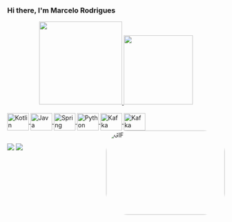 ### Hi there, I'm Marcelo Rodrigues

<div align="center">
  <a href="https://github.com/marcelorodriguesdev">
  <img height="192em" src="https://github-readme-stats.vercel.app/api?username=marcelorodriguesdev&show_icons=true&theme=dark&include_all_commits=true&count_private=true"/>
  <img height="160em" src="https://github-readme-stats.vercel.app/api/top-langs/?username=marcelorodriguesdev&layout=compact&langs_count=7&theme=dark"/>
</div>
<div style="display: inline_block"><br>
  <img align="center" alt="Kotlin" height="40" width="50" src="https://cdn.jsdelivr.net/gh/devicons/devicon/icons/kotlin/kotlin-original.svg">
  <img align="center" alt="Java" height="40" width="50" src="https://cdn.jsdelivr.net/gh/devicons/devicon/icons/java/java-original.svg">
  <img align="center" alt="Spring" height="40" width="50" src="https://cdn.jsdelivr.net/gh/devicons/devicon/icons/spring/spring-original-wordmark.svg">
  <img align="center" alt="Python" height="40" width="50" src="https://cdn.jsdelivr.net/gh/devicons/devicon/icons/python/python-original.svg">
  <img align="center" alt="Kafka" height="40" width="50" 
            <svg viewBox="0 0 128 128">
            <path d="M15.885 41.203a3.29 3.29 0 00-2.371-.996 3.25 3.25 0 00-2.356.996h-.015a3.418 3.418 0 00-.973 2.406c0 .95.371 1.797.973 2.403l.015.015a3.256 3.256 0 002.356.989 3.3 3.3 0 002.37-.989l.009-.015a3.388 3.388 0 00.972-2.403c0-.941-.37-1.797-.972-2.406h-.008zm-2.371 46.59c.933 0 1.77-.387 2.37-.992l.009-.016a3.39 3.39 0 00.972-2.394c0-.95-.37-1.801-.972-2.414h-.008a3.275 3.275 0 00-2.371-.997 3.23 3.23 0 00-2.356.997h-.015a3.43 3.43 0 00-.973 2.414c0 .937.371 1.789.973 2.394l.015.016a3.29 3.29 0 002.356.992zM31.736 77.48a3.296 3.296 0 002.035-1.582l.063-.117a3.43 3.43 0 00.266-2.465 3.363 3.363 0 00-1.563-2.074l-.047-.031a3.281 3.281 0 00-2.488-.305 3.278 3.278 0 00-2.035 1.586 3.442 3.442 0 001.222 4.656h.004c.801.47 1.703.555 2.543.332zM16.943 60.512a4.808 4.808 0 00-3.43-1.45 4.8 4.8 0 00-3.425 1.45 4.958 4.958 0 00-1.41 3.484c0 1.363.539 2.594 1.41 3.496a4.805 4.805 0 006.855 0 5 5 0 001.414-3.496 4.943 4.943 0 00-1.414-3.484zm-1.93-5.801a9.162 9.162 0 015.032 2.644h.012c.21.215.418.454.609.692l3.34-1.965a7.366 7.366 0 01-.11-4.18 7.278 7.278 0 013.364-4.449l.054-.039a7.078 7.078 0 015.418-.707 7.235 7.235 0 014.383 3.426v.004a7.464 7.464 0 01.723 5.566 7.283 7.283 0 01-3.363 4.457l-.457.274h-.047a7.13 7.13 0 01-4.973.46 7.179 7.179 0 01-3.496-2.18l-3.332 1.962a9.615 9.615 0 010 6.652l3.332 1.957a7.102 7.102 0 013.496-2.183 7.006 7.006 0 015.477.738l.109.055v.003a7.314 7.314 0 013.254 4.403 7.454 7.454 0 01-.723 5.558l-.062.125-.004-.011a7.295 7.295 0 01-4.313 3.32 7.156 7.156 0 01-5.476-.734v-.016a7.307 7.307 0 01-3.364-4.453 7.34 7.34 0 01.11-4.172l-3.34-1.961a9.204 9.204 0 01-.61.68l-.011.011a9.103 9.103 0 01-5.031 2.63v3.925c1.386.297 2.629 1 3.601 1.992l.008.008a7.375 7.375 0 012.11 5.188 7.358 7.358 0 01-2.11 5.171l-.008.024c-1.312 1.324-3.113 2.148-5.101 2.148a7.16 7.16 0 01-5.094-2.148h-.008v-.024A7.361 7.361 0 016.3 84.391c0-2.024.808-3.864 2.113-5.188v-.008h.008a7.137 7.137 0 013.598-1.992v-3.926a9.092 9.092 0 01-5.028-2.629l-.011-.011a9.46 9.46 0 01-2.711-6.64 9.467 9.467 0 012.71-6.642h.012a9.164 9.164 0 015.028-2.644V50.8a7.261 7.261 0 01-3.598-1.996h-.008v-.012A7.383 7.383 0 016.3 43.609c0-2.011.808-3.855 2.113-5.183l.008-.004a7.136 7.136 0 015.094-2.156c1.988 0 3.789.824 5.101 2.156v.004h.008a7.393 7.393 0 012.11 5.183 7.38 7.38 0 01-2.11 5.184l-.008.012a7.256 7.256 0 01-3.601 1.996v3.91zm18.758-2.61l-.027-.039a3.366 3.366 0 00-2.008-1.546 3.301 3.301 0 00-2.547.34h.004a3.36 3.36 0 00-1.562 2.07 3.45 3.45 0 00.336 2.586l.015.02c.461.8 1.2 1.34 2.02 1.554a3.22 3.22 0 002.535-.332l.043-.02a3.403 3.403 0 001.52-2.043 3.471 3.471 0 00-.329-2.59m14.817 1.149h3.726v11.578l5.375-6.05h4.47l-6.49 7.007 6.517 8.883h-4.27l-5.602-7.934v7.934h-3.726V53.25m17.898 13.543c0 1.969 1.39 4.836 4.75 4.836 2.075 0 3.442-1.102 4.153-2.547.37-.7.539-1.45.597-2.227a5.015 5.015 0 00-.43-2.234c-.652-1.5-2.1-2.805-4.347-2.805-3.016 0-4.723 2.489-4.723 4.95v.027zm13.196 7.875h-3.727v-2.285c-.992 1.847-3.07 2.773-5.262 2.773-5.004 0-7.933-3.965-7.933-8.449 0-5.004 3.554-8.418 7.933-8.418 2.844 0 4.578 1.531 5.262 2.809v-2.32h3.727v15.89M83.9 61.703h-1.93v-2.926h1.93v-.894c0-4.723 3.532-5.004 6.204-5.035v2.918c-.938 0-2.473 0-2.473 2.234v.777h2.473v2.926H87.63v12.965H83.9V61.703m8.739-8.453h3.726v11.578l5.375-6.05h4.465l-6.484 7.007 6.511 8.883h-4.265l-5.602-7.934v7.934H92.64V53.25m17.893 13.543c0 1.969 1.395 4.836 4.75 4.836 2.074 0 3.442-1.102 4.153-2.547.37-.7.543-1.45.597-2.227a5.015 5.015 0 00-.43-2.234c-.652-1.5-2.101-2.805-4.347-2.805-3.012 0-4.723 2.489-4.723 4.95v.027zm13.2 7.875h-3.727v-2.285c-.996 1.847-3.07 2.773-5.262 2.773-5.008 0-7.933-3.965-7.933-8.449 0-5.004 3.554-8.418 7.933-8.418 2.844 0 4.578 1.531 5.262 2.809v-2.32h3.726v15.89" fill="#231F20"></path>
            </svg>
          
  <img align="center" alt="Kafka" height="40" width="50" src="https://icongr.am/devicon/android-original.svg">
  <img align="right" alt="GIF" height="195" width="275" style="border-radius:50px;" src="https://i.gifer.com/origin/9a/9a408411071e84fea28cf5918b09b320.gif">
</div>
  
          
         
        
 ##
  
  
  
  
  
  
<div> 
  <a href = "mailto:marcelo.rodrigues.contato@gmail.com"><img src="https://img.shields.io/badge/-Gmail-%23333?style=for-the-badge&logo=gmail&logoColor=white" target="_blank"></a>
  <a href="https://www.linkedin.com/in/marcelo-rodrigues-developer" target="_blank"><img src="https://img.shields.io/badge/-LinkedIn-%230077B5?style=for-the-badge&logo=linkedin&logoColor=white" target="_blank"></a> 
 
</div>
